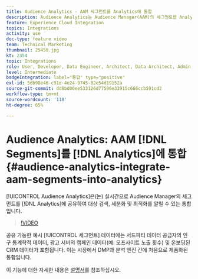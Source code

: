 ```yaml
---
title: Audience Analytics - AAM 세그먼트를 Analytics에 통합
description: Audience Analytics는 Audience Manager(AAM)의 세그먼트를 Analytics(AA)로 실시간으로 공유하여 대상 검색, 세분화 및 최적화를 알릴 수 있는 새로운 통합입니다.
feature: Experience Cloud Integration
topics: Integrations
activity: use
doc-type: feature video
team: Technical Marketing
thumbnail: 25450.jpg
kt: 2354
topic: Integrations
role: User, Developer, Data Engineer, Architect, Data Architect, Admin, Leader
level: Intermediate
badgeIntegration: label="통합" type="positive"
exl-id: 5db98e46-c91e-4e24-9745-82e54d19152a
source-git-commit: dd8bd00ee533126d77596e33915c666ccb591cd2
workflow-type: tm+mt
source-wordcount: '118'
ht-degree: 65%

---
```


# Audience Analytics: AAM [!DNL Segments]를 [!DNL Analytics]에 통합 {#audience-analytics-integrate-aam-segments-into-analytics}

[!UICONTROL Audience Analytics]은(는) 실시간으로 Audience Manager의 세그먼트를 [!DNL Analytics]에 공유하여 대상 검색, 세분화 및 최적화를 알릴 수 있는 통합입니다.

>[!VIDEO](https://video.tv.adobe.com/v/25450/?quality=12&learn=on)

공유 가능한 예시 [!UICONTROL 세그먼트] 데이터에는 서드파티 데이터 공급자의 인구 통계학적 데이터, 광고 서버의 캠페인 데이터(예: 오프사이트 노출 횟수) 및 온보딩된 CRM 데이터가 포함됩니다. 이는 시장에서 DMP과 분석 엔진 간에 처음으로 제품화된 통합입니다.

이 기능에 대한 자세한 내용은 [설명서](https://experienceleague.adobe.com/docs/analytics/integration/audience-analytics/mc-audiences-aam.html?lang=ko)를 참조하십시오.
